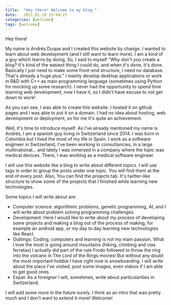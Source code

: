 ```yaml
---
title:  "Hey there! Welcome to my blog."
date:   2021-01-10 15:04:23
categories: [welcome]
tags: [welcome]
---
```


Hey there!

My name is Andrés Duque and I created this website by change. I wanted to learn about web development (and I still want to learn more). I am a kind of a guy which learns by doing, So, I said to myself "Why don't you create a blog? It's kind of the easiest thing I could do, and when it's done, it's done. Basically I just need to make some front-end structure, I need no database. That's already a huge plus." I mainly develop desktop applications or work in R&D with C++ as main programming language (sometimes using Python for mocking up some research).  I never had the opportunity to spend time learning web development, now I have it, so I didn't have excuse to not get down to work!

As you can see, I was able to create this website. I hosted it on github pages and I was able to put it on a domain. I had no idea about hosting, web development or deployment, so for me it's quite an achievement.

Well, it's time to introduce myself. As I've already mentioned my name is Andrés, I am a spanish guy living in Switzerland since 2014. I was born in Colombia but I lived the most of my life in Spain. I work as a software engineer in Switzerland, I've been working in consultancies, in a large multinational... and lately I was inmersed in a company where the topic was medical devices. There, I was working as a medical software engineer.

I will use this website like a blog to write about different topics. I will use tags in order to group the posts under one topic. You will find them at the end of every post. Also, You can find the projects tab. It's twitter-like structure to show some of the projects that I finished while learning new technologies.

Some topics I will write about are:

  - Computer science: algorithmic problems, genetic programming, AI, and I will write about problem solving programming challenges.
  - Development: Here I would like to write about my process of developing some projects and making a blog out of the process of making, for example an android app, or my day to day learning new technologies like React.
  - Outtings: Coding, computers and learning is not my main passion. What I love the most is going around mountains (hiking, climbing and  vias ferratas) I actually did part of the rute Frodo followed to throw the ring into the volcano in The Lord of the Rings movies! But without any doubt the most important hobbie I have right now is snowboarding. I will write about the place I've visited, post some images, even videos if I am able to get good ones.
  - Expat: As a foreigner I will, sometimes, write about particularities in Switzerland.

I will add some more in the future surely. I think as an intro that was pretty much and I don't want to extend it more! Welcome!
